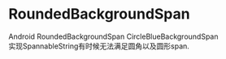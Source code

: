 # RoundedBackgroundSpan
Android  RoundedBackgroundSpan CircleBlueBackgroundSpan</br>
实现SpannableString有时候无法满足圆角以及圆形span.</br>

